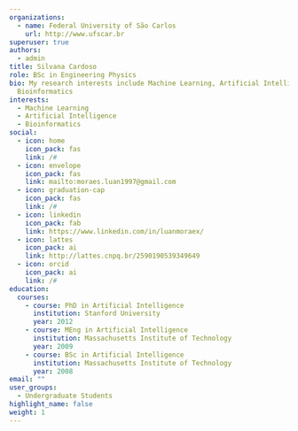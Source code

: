 ```yaml
---
organizations:
  - name: Federal University of São Carlos
    url: http://www.ufscar.br
superuser: true
authors:
  - admin
title: Silvana Cardoso
role: BSc in Engineering Physics
bio: My research interests include Machine Learning, Artificial Intelligence and
  Bioinformatics
interests:
  - Machine Learning
  - Artificial Intelligence
  - Bioinformatics
social:
  - icon: home
    icon_pack: fas
    link: /#
  - icon: envelope
    icon_pack: fas
    link: mailto:moraes.luan1997@gmail.com
  - icon: graduation-cap
    icon_pack: fas
    link: /#
  - icon: linkedin
    icon_pack: fab
    link: https://www.linkedin.com/in/luanmoraex/
  - icon: lattes
    icon_pack: ai
    link: http://lattes.cnpq.br/2590190539349649
  - icon: orcid
    icon_pack: ai
    link: /#
education:
  courses:
    - course: PhD in Artificial Intelligence
      institution: Stanford University
      year: 2012
    - course: MEng in Artificial Intelligence
      institution: Massachusetts Institute of Technology
      year: 2009
    - course: BSc in Artificial Intelligence
      institution: Massachusetts Institute of Technology
      year: 2008
email: ""
user_groups:
  - Undergraduate Students
highlight_name: false
weight: 1
---
```

